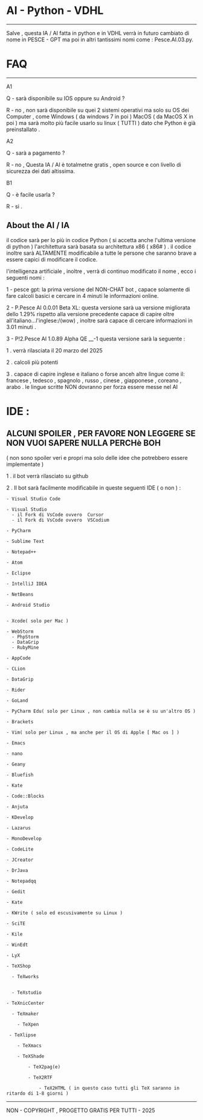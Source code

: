 # AI - Python - VDHL
----------------------------------------------
Salve  ,
questa IA / AI fatta in python e in VDHL verrà in futuro cambiato di nome in PESCE - GPT 
ma poi in altri tantissimi nomi come  : Pesce.AI.03.py.

# FAQ
----------------------------------------------
A1

Q - sarà disponibile su IOS oppure su Android ?

R - no , non sarà disponibile su quei 2 sistemi operativi ma solo su OS dei Computer , come Windows ( da windows 7 in poi )
MacOS ( da MacOS X in poi ) ma sarà molto più facile usarlo su linux ( TUTTI )  dato che Python è già preinstallato .

A2

Q - sarà a pagamento ? 

R - no , Questa IA / AI è totalmetne gratis , open source  e con livello di sicurezza dei dati altissima.

B1

Q - è facile usarla ? 

R - si .

## About the AI / IA 
il codice sarà per lo più in codice Python ( si accetta anche l'ultima versione di python ) 
l'architettura sarà basata su architettura x86 ( x86# ) .
il codice inoltre sarà ALTAMENTE modificabile a tutte le persone che saranno brave a essere capici 
di modificare il codice.

l'intelligenza artificiale , inoltre , verrà di continuo modificato il nome , ecco i seguenti nomi : 


1 - pesce gpt:
la prima versione del NON-CHAT bot , capace solamente di fare calcoli basici  e cercare in 4 minuti
le informazioni online.


2 - P.Pesce AI 0.0.01 Beta XL:
questa versione sarà ua versione migliorata dello 1.29% rispetto alla versione precedente 
capace di capire oltre all'italiano...l'inglese:/(wow) , inoltre sarà capace di cercare
informazioni in 3.01 minuti . 


3 - P!2.Pesce AI 1.0.89 Alpha QE __-1
questa versione sarà la seguente : 


   1 .  verrà rilasciata il 20  marzo del 2025 
 
   2 .  calcoli più potenti
 
   3 .  capace di capire inglese e italiano o forse anceh altre lingue come il:
      francese , tedesco , spagnolo , russo , cinese , giapponese , coreano , arabo . 
      le lingue scritte  NON dovranno per forza essere messe nel AI



# IDE : 
## ALCUNI SPOILER  , PER FAVORE NON LEGGERE SE NON VUOI SAPERE NULLA PERCHè BOH  
  ( non sono spoiler veri e propri ma solo delle idee che potrebbero essere implementate )


1 . il bot verrà rilasciato su github

2 . Il bot sarà facilmente modificabile in queste seguenti IDE ( o non ) : 
    
    - Visual Studio Code
    
    - Visual Studio
      - il Fork di VsCode ovvero  Cursor 
      - il Fork di VsCode ovvero  VSCodium
   
    - PyCharm
    
    - Sublime Text
    
    - Notepad++
    
    - Atom
    
    - Eclipse
    
    - IntelliJ IDEA
    
    - NetBeans
    
    - Android Studio
    
    
    - Xcode( solo per Mac )
    
    - WebStorm
      - PhpStorm
      - DataGrip 
      - RubyMine
    
    - AppCode
    
    - CLion
    
    - DataGrip
    
    - Rider
    
    - GoLand
    
    - PyCharm Edu( solo per Linux , non cambia nulla se è su un'altro OS )
    
    - Brackets
    
    - Vim( solo per Linux , ma anche per il OS di Apple [ Mac os ] )     
    
    - Emacs
    
    - nano
    
    - Geany
    
    - Bluefish
    
    - Kate
    
    - Code::Blocks
    
    - Anjuta
    
    - KDevelop
    
    - Lazarus
    
    - MonoDevelop   
    
    - CodeLite      
    
    - JCreator
    
    - DrJava
    
    - Notepadqq
    
    - Gedit
    
    - Kate
    
    - KWrite ( solo ed escusivamente su Linux )
    
    - SciTE
    
    - Kile
    
    - WinEdt
    
    - LyX
    
    - TeXShop
    
      - TeXworks
      
      
      - TeXstudio
    
    - TeXnicCenter
      
      - TeXmaker
        
        - TeXpen
 
     - TeXlipse
     
        - TeXmacs
     
        - TeXShade
          
            - TeX2pag(e)
          
            - TeX2RTF

                - TeX2HTML ( in questo caso tutti gli TeX saranno in ritardo di 1-8 giorni )
                    
---------------------------------------------------------
NON - COPYRIGHT , PROGETTO GRATIS PER TUTTI - 2025
